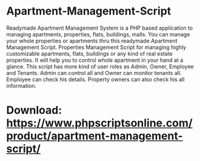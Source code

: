 # Apartment-Management-Script

Readymade Apartment Management System is a PHP based application to managing apartments, properties, flats, buildings, malls. You can manage your whole properties or apartments thru this readymade Apartment Management Script. Properties Management Script for managing highly customizable apartments, flats, buildings or any kind of real estate properties. It will help you to control whole apartment in your hand at a glance. This script has more kind of user roles as Admin, Owner, Employee and Tenants. Admin can control all and Owner can monitor tenants all. Employee can check his details. Property owners can also check his all information.

# Download: https://www.phpscriptsonline.com/product/apartment-management-script/
